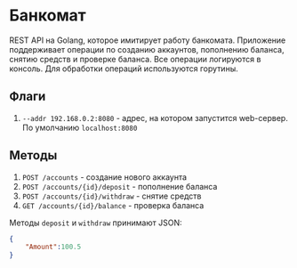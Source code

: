 # Банкомат
REST API на Golang, которое имитирует работу банкомата. Приложение поддерживает операции по созданию аккаунтов, пополнению баланса, снятию средств и проверке баланса. Все операции логируются в консоль. Для обработки операций используются горутины.

## Флаги
1. `--addr 192.168.0.2:8080` - адрес, на котором запустится web-сервер. По умолчанию `localhost:8080`

## Методы
1. `POST /accounts` - создание нового аккаунта
2. `POST /accounts/{id}/deposit` - пополнение баланса
3. `POST /accounts/{id}/withdraw` - снятие средств
4. `GET /accounts/{id}/balance` - проверка баланса


Методы `deposit` и `withdraw` принимают JSON:
```json
{
    "Amount":100.5
}
```